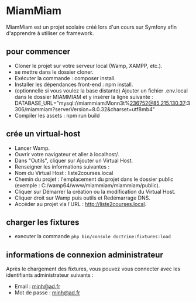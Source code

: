 # MiamMiam

MiamMiam est un projet scolaire créé lors d'un cours sur Symfony afin d'apprendre à utiliser ce framework.

## pour commencer

- Cloner le projet sur votre serveur local (Wamp, XAMPP, etc.).
- se mettre dans le dossier cloner.
- Exécuter la commande : composer install.
- Installer les dépendances front-end : npm install.
- (optionnelle si vous voulez la base distante) Ajouter un fichier .env.local dans le dossier MIAMMIAM et y insérer la ligne suivante :
  DATABASE_URL="mysql://miammiam:Monn3t%236752@85.215.130.37:3306/miammiam?serverVersion=8.0.32&charset=utf8mb4"
- Compiler les assets :
  npm run build

## crée un virtual-host

- Lancer Wamp.
- Ouvrir votre navigateur et aller à localhost/.
- Dans "Outils", cliquer sur Ajouter un Virtual Host.
- Renseigner les informations suivantes :
- Nom du Virtual Host : liste2courses.local
- Chemin du projet : l'emplacement du projet dans le dossier public (exemple : C:/wamp64/www/miammiam/miammiam/public).
- Cliquer sur Démarrer la création ou la modification du Virtual Host.
- Cliquer droit sur Wamp puis outils et Redémarrage DNS.
- Accéder au projet via l'URL : http://liste2courses.local.

## charger les fixtures

- executer la commande `php bin/console doctrine:fixtures:load`

## informations de connexion administrateur

Après le chargement des fixtures, vous pouvez vous connecter avec les identifiants administrateur suivants :

- Email : minh@ad.fr
- Mot de passe : minh@ad.fr
